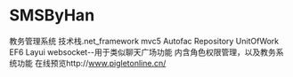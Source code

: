 # SMSByHan
教务管理系统 
技术栈.net_framework mvc5 Autofac Repository UnitOfWork EF6 Layui
websocket--用于类似聊天广场功能
内含角色权限管理，以及教务系统功能
在线预览http://www.pigletonline.cn/
